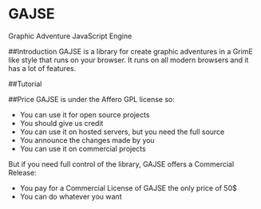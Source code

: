 GAJSE
=====

Graphic Adventure JavaScript Engine

##Introduction
GAJSE is a library for create graphic adventures in a GrimE like style that runs on your browser. It runs on all modern browsers and it has a lot of features. 

##Tutorial


##Price
GAJSE is under the Affero GPL license so:

 * You can use it for open source projects
 * You should give us credit
 * You can use it on hosted servers, but you need the full source
 * You announce the changes made by you
 * You can use it on commercial projects

But if you need full control of the library, GAJSE offers a Commercial Release:

 * You pay for a Commercial License of GAJSE the only price of 50$
 * You can do whatever you want
